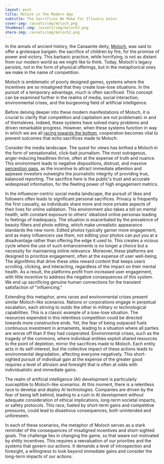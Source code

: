 ```yaml
---
layout: post
title: Moloch in the Modern Age
subtitle: The Sacrifices We Make for Illusory Gains
cover-img: /assets/img/moloch.png
thumbnail-img: /assets/img/moloch2.png
share-img: /assets/img/moloch2.png
---
```


In the annals of ancient history, the Canaanite deity, [Moloch](https://en.wikipedia.org/wiki/Moloch), was said to offer a grotesque bargain: the sacrifice of children by fire, for the promise of power and victory. This barbaric practice, while horrifying, is not as distant from our modern world as we might like to think. Today, Moloch's legacy persists, not in the form of physical offerings, but in the metaphorical ones we make in the name of competition.

Moloch is emblematic of poorly designed games, systems where the incentives are so misaligned that they create lose-lose situations. In the pursuit of a temporary advantage, much is often sacrificed. This concept can be examined further in the realms of media, social interaction, environmental crises, and the burgeoning field of artificial intelligence.

Before delving deeper into these modern manifestations of Moloch, it is crucial to clarify that competition and capitalism are not problematic in and of themsleves. Indeed, these systems have solved many problems and driven remarkable progress. However, when these systems function in way in which we are all [racing towards the bottom](https://www.investopedia.com/terms/r/race-bottom.asp), cooperation becomes vital to prevent outcomes that echo sacrifices made to Moloch.

Consider the media landscape. The quest for views has birthed a Moloch in the form of sensationalist, click-bait journalism. The most outrageous, anger-inducing headlines thrive, often at the expense of truth and nuance. This environment leads to negative dispositions, distrust, and massive [perception gaps](https://perceptiongap.us/), as the incentive to attract immediate attention and appease investors outweighs the journalistic integrity of providing true, balanced reporting. The sacrifice here is the public's trust and accurate widespread information, for the fleeting power of high engagement metrics.

In the influencer-centric social media landscape, the pursuit of likes and followers often leads to significant personal sacrifices. Privacy is frequently the first casualty, as individuals share more and more private aspects of their lives for online validation. This environment also takes a toll on mental health, with constant exposure to others' idealized online personas leading to feelings of inadequacy. The situation is exacerbated by the prevalence of beauty filters and photo editing, which make unrealistic appearance standards the new norm. Edited photos typically garner more engagement, and as many influencers use them, not editing your photos can put you at a disadvantage rather than offering the edge it used to. This creates a vicious cycle where the use of such enhancements is no longer a choice but a necessity for maintaining online relevance. Moreover, these platforms are designed to prioritize engagement, often at the expense of user well-being. The algorithms that drive these sites reward content that keeps users scrolling, clicking, and interacting, regardless of the impact on their mental health. As a result, the platforms profit from increased user engagement, with little incentive to address the negative consequences of this system. We end up sacrificing genuine human connections for the transient satisfaction of "influencing."

Extending this metaphor, arms races and environmental crises present similar Moloch-like scenarios. Nations or corporations engage in perpetual escalation, each striving to outdo the other in military or technological capabilities. This is a classic example of a lose-lose situation. The resources expended in this relentless competition could be directed towards more constructive ends. Yet, the fear of being outpaced fuels continuous investment in armaments, leading to a situation where all parties are worse off than if they had cooperated. Environmental crises, such as the tragedy of the commons, where individual entities exploit shared resources to the point of depletion, mirror the sacrifices made to Moloch. Each entity acts in its self-interest, but the collective impact of these actions leads to environmental degradation, affecting everyone negatively. This short-sighted pursuit of individual gain at the expense of the greater good requires a level of altruism and foresight that is often at odds with individualistic and immediate gains.

The realm of artificial intelligence (AI) development is particularly susceptible to Moloch-like scenarios. At this moment, there is a relentless race to develop and deploy AI technologies. Companies are driven by the fear of being left behind, leading to a rush in AI development without adequate consideration of ethical implications, long-term societal impacts, or safety protocols. This race, fueled by short-term gains and competitive pressures, could lead to disastrous consequences, both unintended and unforeseen.

In each of these scenarios, the metaphor of Moloch serves as a stark reminder of the consequences of misaligned incentives and short-sighted goals. The challenge lies in changing the game, so that weare not motivated by shitty incentives. This requires a reevaluation of our priorities and the systems that govern our actions. It demands a level of introspection and foresight, a willingness to look beyond immediate gains and consider the long-term impacts of our actions.






